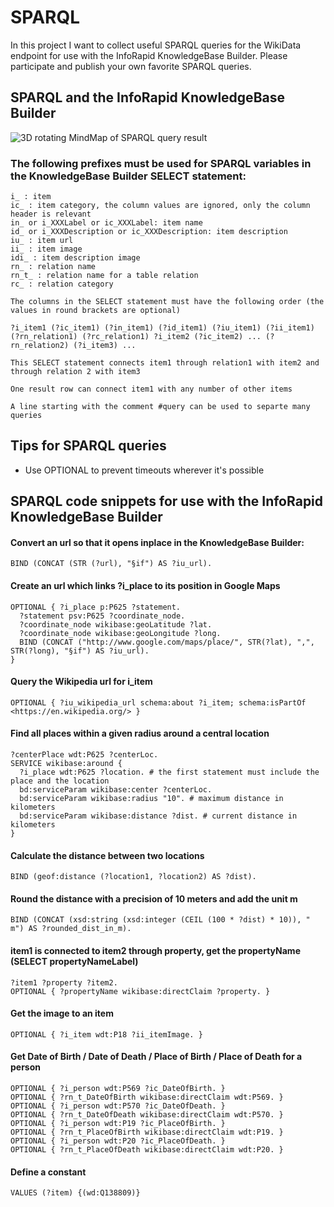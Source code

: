 # SPARQL

In this project I want to collect useful SPARQL queries for the WikiData endpoint for use with the InfoRapid KnowledgeBase Builder. Please participate and publish your own favorite SPARQL queries.

## SPARQL and the InfoRapid KnowledgeBase Builder

![3D rotating MindMap of SPARQL query result](images/Example.gif?raw=true "Example")

### The following prefixes must be used for SPARQL variables in the KnowledgeBase Builder SELECT statement:
```
i_ : item
ic_ : item category, the column values are ignored, only the column header is relevant
in_ or i_XXXLabel or ic_XXXLabel: item name
id_ or i_XXXDescription or ic_XXXDescription: item description
iu_ : item url
ii_ : item image
idi_ : item description image
rn_ : relation name
rn_t_ : relation name for a table relation
rc_ : relation category

The columns in the SELECT statement must have the following order (the values in round brackets are optional)

?i_item1 (?ic_item1) (?in_item1) (?id_item1) (?iu_item1) (?ii_item1) (?rn_relation1) (?rc_relation1) ?i_item2 (?ic_item2) ... (?rn_relation2) (?i_item3) ...

This SELECT statement connects item1 through relation1 with item2 and through relation 2 with item3

One result row can connect item1 with any number of other items

A line starting with the comment #query can be used to separte many queries
```

## Tips for SPARQL queries
* Use OPTIONAL to prevent timeouts wherever it's possible

## SPARQL code snippets for use with the InfoRapid KnowledgeBase Builder

#### Convert an url so that it opens inplace in the KnowledgeBase Builder:
```
BIND (CONCAT (STR (?url), "§if") AS ?iu_url).
```

#### Create an url which links ?i_place to its position in Google Maps
```
OPTIONAL { ?i_place p:P625 ?statement.
  ?statement psv:P625 ?coordinate_node.
  ?coordinate_node wikibase:geoLatitude ?lat.
  ?coordinate_node wikibase:geoLongitude ?long.
  BIND (CONCAT ("http://www.google.com/maps/place/", STR(?lat), ",", STR(?long), "§if") AS ?iu_url).
}
```

#### Query the Wikipedia url for i_item
```
OPTIONAL { ?iu_wikipedia_url schema:about ?i_item; schema:isPartOf <https://en.wikipedia.org/> }
```

#### Find all places within a given radius around a central location
```
?centerPlace wdt:P625 ?centerLoc.
SERVICE wikibase:around {
  ?i_place wdt:P625 ?location. # the first statement must include the place and the location
  bd:serviceParam wikibase:center ?centerLoc.
  bd:serviceParam wikibase:radius "10". # maximum distance in kilometers
  bd:serviceParam wikibase:distance ?dist. # current distance in kilometers
}
```

#### Calculate the distance between two locations
```
BIND (geof:distance (?location1, ?location2) AS ?dist).
```

#### Round the distance with a precision of 10 meters and add the unit m
```
BIND (CONCAT (xsd:string (xsd:integer (CEIL (100 * ?dist) * 10)), " m") AS ?rounded_dist_in_m).
```

#### item1 is connected to item2 through property, get the propertyName (SELECT propertyNameLabel)
```
?item1 ?property ?item2.
OPTIONAL { ?propertyName wikibase:directClaim ?property. }
```

#### Get the image to an item
```
OPTIONAL { ?i_item wdt:P18 ?ii_itemImage. }
```

#### Get Date of Birth / Date of Death / Place of Birth / Place of Death for a person
```
OPTIONAL { ?i_person wdt:P569 ?ic_DateOfBirth. }
OPTIONAL { ?rn_t_DateOfBirth wikibase:directClaim wdt:P569. }
OPTIONAL { ?i_person wdt:P570 ?ic_DateOfDeath. }
OPTIONAL { ?rn_t_DateOfDeath wikibase:directClaim wdt:P570. }
OPTIONAL { ?i_person wdt:P19 ?ic_PlaceOfBirth. }
OPTIONAL { ?rn_t_PlaceOfBirth wikibase:directClaim wdt:P19. }
OPTIONAL { ?i_person wdt:P20 ?ic_PlaceOfDeath. }
OPTIONAL { ?rn_t_PlaceOfDeath wikibase:directClaim wdt:P20. }
```

#### Define a constant
```
VALUES (?item) {(wd:Q138809)}
```
